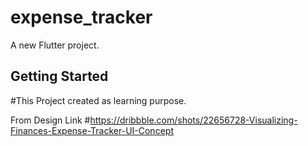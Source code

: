 # expense_tracker

A new Flutter project.

## Getting Started

#This Project created as learning purpose.

From Design Link 
#https://dribbble.com/shots/22656728-Visualizing-Finances-Expense-Tracker-UI-Concept

